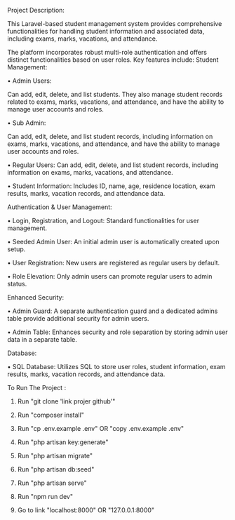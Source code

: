

Project Description:

This Laravel-based student management system provides comprehensive functionalities for handling student information and associated data, including exams, marks, vacations, and attendance. 

The platform incorporates robust multi-role authentication and offers distinct functionalities based on user roles. Key features include:
Student Management:

•	Admin Users: 

Can add, edit, delete, and list students. They also manage student records related to exams, marks, vacations, and attendance, and have the ability to manage user accounts and roles.

•	Sub Admin: 

Can add, edit, delete, and list student records, including information on exams, marks, vacations, and attendance, and have the ability to manage user accounts and roles.

•	Regular Users: Can add, edit, delete, and list student records, including information on exams, marks, vacations, and attendance.

•	Student Information: Includes ID, name, age, residence location, exam results, marks, vacation records, and attendance data.


Authentication & User Management:

•	Login, Registration, and Logout: Standard functionalities for user management.

•	Seeded Admin User: An initial admin user is automatically created upon setup.

•	User Registration: New users are registered as regular users by default.

•	Role Elevation: Only admin users can promote regular users to admin status.


Enhanced Security:

•	Admin Guard: A separate authentication guard and a dedicated admins table provide additional security for admin users.

•	Admin Table: Enhances security and role separation by storing admin user data in a separate table.

Database:

•	SQL Database: Utilizes SQL to store user roles, student information, exam results, marks, vacation records, and attendance data.


To Run The Project : 

1. Run "git clone 'link projer github'"

2. Run "composer install"

3. Run "cp .env.example .env" OR "copy .env.example .env"

4. Run "php artisan key:generate"

5. Run "php artisan migrate"

6. Run "php artisan db:seed"

7. Run "php artisan serve"

8. Run "npm run dev"

9. Go to link "localhost:8000" OR "127.0.0.1:8000"
